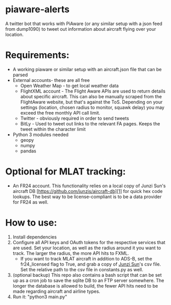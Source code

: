 # piaware-alerts
A twitter bot that works with PiAware (or any similar setup with a json feed from dump1090) to tweet out information about aircraft flying over your location.

# Requirements: 
- A working piaware or similar setup with an aircraft.json file that can be parsed
- External accounts- these are all free
    - Open Weather Map - to get local weather data
    - FlightXML account - The Flight Aware APIs are used to return details about specific aircraft. This can also be manually scraped from the FlightAware website, but that's against the ToS. Depending on your settings (location, chosen radius to monitor, squawk delay) you may exceed the free monthly API call limit.
    - Twitter - obviously required in order to send tweets
    - BitLy - Used to tweet out links to the relevant FA pages. Keeps the tweet within the character limit
- Python 3 modules needed
    - geopy
    - numpy
    - pandas

# Optional for MLAT tracking:
- An FR24 account. This functionality relies on a local copy of Junzi Sun's aircraft DB [https://github.com/junzis/aircraft-db][1] for quick hex code lookups. The best way to be license-compliant is to be a data provider for FR24 as well.

# How to use:
1. Install dependencies
2. Configure all API keys and OAuth tokens for the respective services that are used. Set your location, as well as the radius around it you want to track. The larger the radius, the more API hits to FXML.
    - If you want to track MLAT aircraft in addition to ADS-B, set the fr24_licensed flag to True, and grab a copy of [Junzi Sun][1]'s csv file. Set the relative path to the csv file in constants.py as well.
3. (optional backup) This repo also contains a bash script that can be set up as a cron job to save the sqlite DB to an FTP server somewhere. The longer the database is allowed to build, the fewer API hits need to be made regarding aircraft and airline types.
4. Run it: "python3 main.py"
 
[1]: https://github.com/junzis/aircraft-db